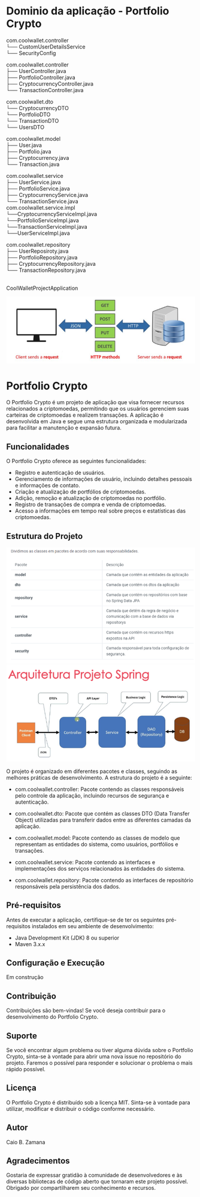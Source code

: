 # Dominio da aplicação - Portfolio Crypto

com.coolwallet.controller<br>
└── CustomUserDetailsService<br>
└── SecurityConfig<br>

com.coolwallet.controller<br>
├── UserController.java<br>
├── PortfolioController.java<br>
├── CryptocurrencyController.java<br>
└── TransactionController.java<br>

com.coolwallet.dto<br>
└── CryptocurrencyDTO <br>
└── PortfolioDTO<br>
└── TransactionDTO<br>
└── UsersDTO<br>


com.coolwallet.model<br>
├── User.java<br>
├── Portfolio.java<br>
├── Cryptocurrency.java<br>
└── Transaction.java<br>


com.coolwallet.service<br>
├── UserService.java<br>
├── PortfolioService.java<br>
├── CryptocurrencyService.java<br>
└── TransactionService.java<br>
com.coolwallet.service.impl <br>
    └──CryptocurrencyServiceImpl.java<br>
    └──PortfolioServiceImpl.java<br>
    └──TransactionServiceImpl.java<br>
    └──UserServiceImpl.java<br>

com.coolwallet.repository<br>
├── UserReposiroty.java<br>
├── PortfolioRepository.java<br>
├── CryptocurrencyRepository.java<br>
└── TransactionRepository.java<br>

<br>CoolWalletProjectApplication<br>

![img_1.png](imgs/img_1.png)



# Portfolio Crypto
O Portfolio Crypto é um projeto de aplicação que visa fornecer recursos relacionados a criptomoedas, permitindo que os usuários gerenciem suas carteiras de criptomoedas e realizem transações. A aplicação é desenvolvida em Java e segue uma estrutura organizada e modularizada para facilitar a manutenção e expansão futura.

## Funcionalidades
O Portfolio Crypto oferece as seguintes funcionalidades:

* Registro e autenticação de usuários.
* Gerenciamento de informações de usuário, incluindo detalhes pessoais e informações de contato.
* Criação e atualização de portfólios de criptomoedas.
* Adição, remoção e atualização de criptomoedas no portfólio.
* Registro de transações de compra e venda de criptomoedas.
* Acesso a informações em tempo real sobre preços e estatísticas das criptomoedas.
## Estrutura do Projeto
![img.png](imgs/img.png)
![img_2.png](imgs/img_2.png)

O projeto é organizado em diferentes pacotes e classes, seguindo as melhores práticas de desenvolvimento. A estrutura do projeto é a seguinte:

* com.coolwallet.controller: Pacote contendo as classes responsáveis pelo controle da aplicação, incluindo recursos de segurança e autenticação.

* com.coolwallet.dto: Pacote que contém as classes DTO (Data Transfer Object) utilizadas para transferir dados entre as diferentes camadas da aplicação.

* com.coolwallet.model: Pacote contendo as classes de modelo que representam as entidades do sistema, como usuários, portfólios e transações.

* com.coolwallet.service: Pacote contendo as interfaces e implementações dos serviços relacionados às entidades do sistema.

* com.coolwallet.repository: Pacote contendo as interfaces de repositório responsáveis pela persistência dos dados.

## Pré-requisitos
Antes de executar a aplicação, certifique-se de ter os seguintes pré-requisitos instalados em seu ambiente de desenvolvimento:

* Java Development Kit (JDK) 8 ou superior
* Maven 3.x.x
## Configuração e Execução
Em construção

## Contribuição
Contribuições são bem-vindas! Se você deseja contribuir para o desenvolvimento do Portfolio Crypto.

## Suporte
Se você encontrar algum problema ou tiver alguma dúvida sobre o Portfolio Crypto, sinta-se à vontade para abrir uma nova issue no repositório do projeto. Faremos o possível para responder e solucionar o problema o mais rápido possível.

## Licença
O Portfolio Crypto é distribuído sob a licença MIT. Sinta-se à vontade para utilizar, modificar e distribuir o código conforme necessário.

## Autor

Caio B. Zamana

## Agradecimentos
Gostaria de expressar gratidão à comunidade de desenvolvedores e às diversas bibliotecas de código aberto que tornaram este projeto possível. Obrigado por compartilharem seu conhecimento e recursos.
